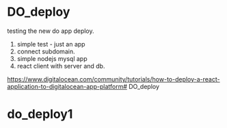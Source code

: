 # DO_deploy

testing the new do app deploy.

1. simple test - just an app
2. connect subdomain.
3. simple nodejs mysql app
4. react client with server and db.

https://www.digitalocean.com/community/tutorials/how-to-deploy-a-react-application-to-digitalocean-app-platform# DO_deploy
# do_deploy1
